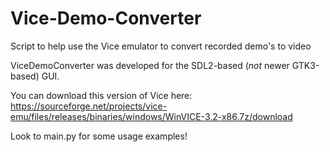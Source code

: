 # Vice-Demo-Converter
Script to help use the Vice emulator to convert recorded demo's to video

ViceDemoConverter was developed for the SDL2-based (*not* newer GTK3-based) GUI.

You can download this version of Vice here:
https://sourceforge.net/projects/vice-emu/files/releases/binaries/windows/WinVICE-3.2-x86.7z/download

Look to main.py for some usage examples!